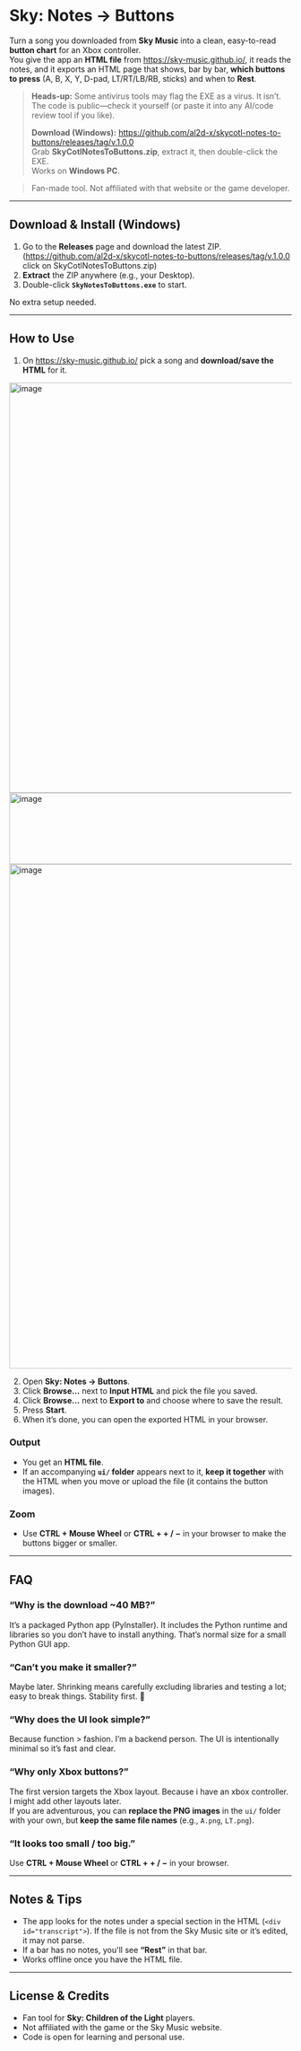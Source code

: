 # Sky: Notes → Buttons

Turn a song you downloaded from **Sky Music** into a clean, easy-to-read **button chart** for an Xbox controller.  
You give the app an **HTML file** from <https://sky-music.github.io/>, it reads the notes, and it exports an HTML page that shows, bar by bar, **which buttons to press** (A, B, X, Y, D-pad, LT/RT/LB/RB, sticks) and when to **Rest**.

> **Heads-up:** Some antivirus tools may flag the EXE as a virus. It isn’t.  
> The code is public—check it yourself (or paste it into any AI/code review tool if you like).
>
> **Download (Windows):** https://github.com/al2d-x/skycotl-notes-to-buttons/releases/tag/v.1.0.0  
> Grab **SkyCotlNotesToButtons.zip**, extract it, then double-click the EXE.  
> Works on **Windows PC**.

> Fan-made tool. Not affiliated with that website or the game developer.

---

## Download & Install (Windows)

1. Go to the **Releases** page and download the latest ZIP. (<https://github.com/al2d-x/skycotl-notes-to-buttons/releases/tag/v.1.0.0> click on SkyCotlNotesToButtons.zip)
3. **Extract** the ZIP anywhere (e.g., your Desktop).
4. Double-click **`SkyNotesToButtons.exe`** to start.

No extra setup needed.

---

## How to Use

1. On <https://sky-music.github.io/> pick a song and **download/save the HTML** for it.
 <img width="1248" height="731" alt="image" src="https://github.com/user-attachments/assets/56b8c6df-7436-4b1d-af52-e946cf0b8fa1" />
 <img width="725" height="127" alt="image" src="https://github.com/user-attachments/assets/0e9ff297-415d-4b9f-9533-80e98ff4956f" />
 <img width="1540" height="899" alt="image" src="https://github.com/user-attachments/assets/1208cd85-a269-49e5-a2dd-f9192ffa1838" />

 
2. Open **Sky: Notes → Buttons**.
3. Click **Browse…** next to **Input HTML** and pick the file you saved.
4. Click **Browse…** next to **Export to** and choose where to save the result.
5. Press **Start**.
6. When it’s done, you can open the exported HTML in your browser.

### Output
- You get an **HTML file**.  
- If an accompanying **`ui/` folder** appears next to it, **keep it together** with the HTML when you move or upload the file (it contains the button images).

### Zoom
- Use **CTRL + Mouse Wheel** or **CTRL + + / −** in your browser to make the buttons bigger or smaller.

---

## FAQ

### “Why is the download ~40 MB?”
It’s a packaged Python app (PyInstaller). It includes the Python runtime and libraries so you don’t have to install anything. That’s normal size for a small Python GUI app.

### “Can’t you make it smaller?”
Maybe later. Shrinking means carefully excluding libraries and testing a lot; easy to break things. Stability first. 🙂

### “Why does the UI look simple?”
Because function > fashion. I’m a backend person. The UI is intentionally minimal so it’s fast and clear.

### “Why only Xbox buttons?”
The first version targets the Xbox layout. Because i have an xbox controller. I might add other layouts later.  
If you are adventurous, you can **replace the PNG images** in the `ui/` folder with your own, but **keep the same file names** (e.g., `A.png`, `LT.png`).

### “It looks too small / too big.”
Use **CTRL + Mouse Wheel** or **CTRL + + / −** in your browser.

---

## Notes & Tips

- The app looks for the notes under a special section in the HTML (`<div id="transcript">`). If the file is not from the Sky Music site or it’s edited, it may not parse.
- If a bar has no notes, you'll see **“Rest”** in that bar.
- Works offline once you have the HTML file.

---

## License & Credits

- Fan tool for **Sky: Children of the Light** players.
- Not affiliated with the game or the Sky Music website.
- Code is open for learning and personal use.
